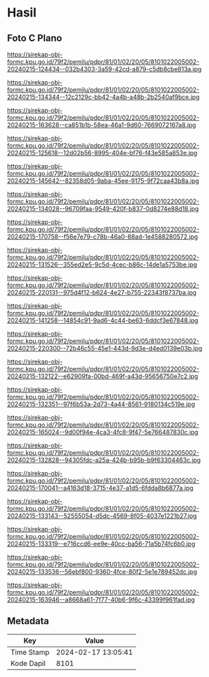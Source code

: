 # Hasil

## Foto C Plano

https://sirekap-obj-formc.kpu.go.id/79f2/pemilu/pdpr/81/01/02/20/05/8101022005002-20240215-124434--032b4303-3a59-42cd-a879-c5db8cbe813a.jpg

https://sirekap-obj-formc.kpu.go.id/79f2/pemilu/pdpr/81/01/02/20/05/8101022005002-20240215-134344--12c2129c-bb42-4a4b-a48b-2b2540af9bce.jpg

https://sirekap-obj-formc.kpu.go.id/79f2/pemilu/pdpr/81/01/02/20/05/8101022005002-20240215-163628--ca851b1b-58ea-46a1-9d60-7669072167a8.jpg

https://sirekap-obj-formc.kpu.go.id/79f2/pemilu/pdpr/81/01/02/20/05/8101022005002-20240215-125618--12d02b56-8995-404e-bf76-f43e585a853e.jpg

https://sirekap-obj-formc.kpu.go.id/79f2/pemilu/pdpr/81/01/02/20/05/8101022005002-20240215-145642--82358d05-9aba-45ee-9175-9f72caa43b8a.jpg

https://sirekap-obj-formc.kpu.go.id/79f2/pemilu/pdpr/81/01/02/20/05/8101022005002-20240215-134028--96709faa-9549-420f-b837-0d8274e88d18.jpg

https://sirekap-obj-formc.kpu.go.id/79f2/pemilu/pdpr/81/01/02/20/05/8101022005002-20240215-170758--f56e7e79-c78b-46a0-88ad-1e4588280572.jpg

https://sirekap-obj-formc.kpu.go.id/79f2/pemilu/pdpr/81/01/02/20/05/8101022005002-20240215-131526--355ed2e5-9c5d-4cec-b86c-14de1a5753be.jpg

https://sirekap-obj-formc.kpu.go.id/79f2/pemilu/pdpr/81/01/02/20/05/8101022005002-20240215-220131--975d4f12-b624-4e27-b755-22343f8737ba.jpg

https://sirekap-obj-formc.kpu.go.id/79f2/pemilu/pdpr/81/01/02/20/05/8101022005002-20240215-141258--14854c91-9ad6-4c44-be63-6ddcf3e67848.jpg

https://sirekap-obj-formc.kpu.go.id/79f2/pemilu/pdpr/81/01/02/20/05/8101022005002-20240215-220300--72b46c55-45e1-443d-9d3e-d4ed0139e03b.jpg

https://sirekap-obj-formc.kpu.go.id/79f2/pemilu/pdpr/81/01/02/20/05/8101022005002-20240215-132122--e62909fa-00bd-469f-a43d-95656750e7c2.jpg

https://sirekap-obj-formc.kpu.go.id/79f2/pemilu/pdpr/81/01/02/20/05/8101022005002-20240215-132351--97f6b53a-2d73-4a44-8561-9180134c519e.jpg

https://sirekap-obj-formc.kpu.go.id/79f2/pemilu/pdpr/81/01/02/20/05/8101022005002-20240215-165024--9d00f94e-4ca3-4fc8-9f47-5e766487830c.jpg

https://sirekap-obj-formc.kpu.go.id/79f2/pemilu/pdpr/81/01/02/20/05/8101022005002-20240215-132828--94305fdc-a25a-424b-b95b-b9f63304463c.jpg

https://sirekap-obj-formc.kpu.go.id/79f2/pemilu/pdpr/81/01/02/20/05/8101022005002-20240215-170041--a4163d18-3715-4e37-a1d5-6fdda8b6877a.jpg

https://sirekap-obj-formc.kpu.go.id/79f2/pemilu/pdpr/81/01/02/20/05/8101022005002-20240215-133143--52555054-d5dc-4569-8f05-4037e1221b27.jpg

https://sirekap-obj-formc.kpu.go.id/79f2/pemilu/pdpr/81/01/02/20/05/8101022005002-20240215-133319--e716ccd6-ee9e-40cc-ba56-71a5b74fc6b0.jpg

https://sirekap-obj-formc.kpu.go.id/79f2/pemilu/pdpr/81/01/02/20/05/8101022005002-20240215-133536--56ebf800-9360-4fce-80f2-5e1e789452dc.jpg

https://sirekap-obj-formc.kpu.go.id/79f2/pemilu/pdpr/81/01/02/20/05/8101022005002-20240215-163946--a8668a61-7f77-40b6-9f6c-43399f961fad.jpg


## Metadata

| Key        | Value               |
| ---------- | ------------------- |
| Time Stamp | 2024-02-17 13:05:41 |
| Kode Dapil | 8101                |



